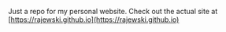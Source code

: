Just a repo for my personal website. Check out the actual site at [https://rajewski.github.io](https://rajewski.github.io)
